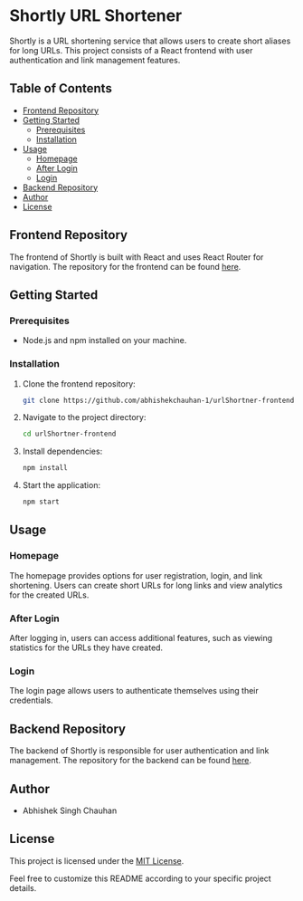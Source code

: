 

# Shortly URL Shortener

Shortly is a URL shortening service that allows users to create short aliases for long URLs. This project consists of a React frontend with user authentication and link management features.

## Table of Contents
- [Frontend Repository](#frontend-repository)
- [Getting Started](#getting-started)
  - [Prerequisites](#prerequisites)
  - [Installation](#installation)
- [Usage](#usage)
  - [Homepage](#homepage)
  - [After Login](#after-login)
  - [Login](#login)
- [Backend Repository](#backend-repository)
- [Author](#author)
- [License](#license)

## Frontend Repository

The frontend of Shortly is built with React and uses React Router for navigation. The repository for the frontend can be found [here](https://github.com/abhishekchauhan-1/urlShortner-frontend).

## Getting Started

### Prerequisites
- Node.js and npm installed on your machine.

### Installation
1. Clone the frontend repository:
   ```bash
   git clone https://github.com/abhishekchauhan-1/urlShortner-frontend.git
   ```

2. Navigate to the project directory:
   ```bash
   cd urlShortner-frontend
   ```

3. Install dependencies:
   ```bash
   npm install
   ```

4. Start the application:
   ```bash
   npm start
   ```

## Usage

### Homepage

The homepage provides options for user registration, login, and link shortening. Users can create short URLs for long links and view analytics for the created URLs.

### After Login

After logging in, users can access additional features, such as viewing statistics for the URLs they have created.

### Login

The login page allows users to authenticate themselves using their credentials.

## Backend Repository

The backend of Shortly is responsible for user authentication and link management. The repository for the backend can be found [here](https://github.com/abhishekchauhan-1/BackendUrlShortner).

## Author

- Abhishek Singh Chauhan

## License

This project is licensed under the [MIT License](LICENSE).

Feel free to customize this README according to your specific project details.